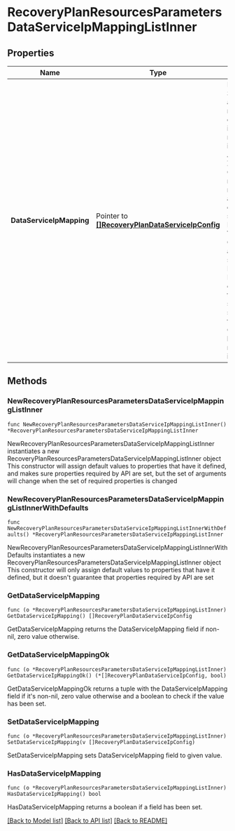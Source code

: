 # RecoveryPlanResourcesParametersDataServiceIpMappingListInner

## Properties

Name | Type | Description | Notes
------------ | ------------- | ------------- | -------------
**DataServiceIpMapping** | Pointer to [**[]RecoveryPlanDataServiceIpConfig**](RecoveryPlanDataServiceIpConfig.md) | Data Services IP address mapping, each entry in this mapping will include Availability Zone URL, Cluster reference, recovery and test data services IP. During the Volume Groups attachment step of Recovery Plan failover operation , the data service IP specified for the target Cluster will be reconfigured in the VMs.  | [optional] 

## Methods

### NewRecoveryPlanResourcesParametersDataServiceIpMappingListInner

`func NewRecoveryPlanResourcesParametersDataServiceIpMappingListInner() *RecoveryPlanResourcesParametersDataServiceIpMappingListInner`

NewRecoveryPlanResourcesParametersDataServiceIpMappingListInner instantiates a new RecoveryPlanResourcesParametersDataServiceIpMappingListInner object
This constructor will assign default values to properties that have it defined,
and makes sure properties required by API are set, but the set of arguments
will change when the set of required properties is changed

### NewRecoveryPlanResourcesParametersDataServiceIpMappingListInnerWithDefaults

`func NewRecoveryPlanResourcesParametersDataServiceIpMappingListInnerWithDefaults() *RecoveryPlanResourcesParametersDataServiceIpMappingListInner`

NewRecoveryPlanResourcesParametersDataServiceIpMappingListInnerWithDefaults instantiates a new RecoveryPlanResourcesParametersDataServiceIpMappingListInner object
This constructor will only assign default values to properties that have it defined,
but it doesn't guarantee that properties required by API are set

### GetDataServiceIpMapping

`func (o *RecoveryPlanResourcesParametersDataServiceIpMappingListInner) GetDataServiceIpMapping() []RecoveryPlanDataServiceIpConfig`

GetDataServiceIpMapping returns the DataServiceIpMapping field if non-nil, zero value otherwise.

### GetDataServiceIpMappingOk

`func (o *RecoveryPlanResourcesParametersDataServiceIpMappingListInner) GetDataServiceIpMappingOk() (*[]RecoveryPlanDataServiceIpConfig, bool)`

GetDataServiceIpMappingOk returns a tuple with the DataServiceIpMapping field if it's non-nil, zero value otherwise
and a boolean to check if the value has been set.

### SetDataServiceIpMapping

`func (o *RecoveryPlanResourcesParametersDataServiceIpMappingListInner) SetDataServiceIpMapping(v []RecoveryPlanDataServiceIpConfig)`

SetDataServiceIpMapping sets DataServiceIpMapping field to given value.

### HasDataServiceIpMapping

`func (o *RecoveryPlanResourcesParametersDataServiceIpMappingListInner) HasDataServiceIpMapping() bool`

HasDataServiceIpMapping returns a boolean if a field has been set.


[[Back to Model list]](../README.md#documentation-for-models) [[Back to API list]](../README.md#documentation-for-api-endpoints) [[Back to README]](../README.md)


